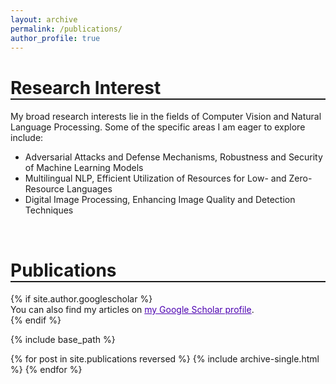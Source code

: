 ```yaml
---
layout: archive
permalink: /publications/
author_profile: true
---
```

<h1 style="border-bottom: 2px solid;">Research Interest</h1>

My broad research interests lie in the fields of Computer Vision and Natural Language Processing. Some of the specific areas I am eager to explore include:
- Adversarial Attacks and Defense Mechanisms, Robustness and Security of Machine Learning Models
- Multilingual NLP, Efficient Utilization of Resources for Low- and Zero-Resource Languages
- Digital Image Processing, Enhancing Image Quality and Detection Techniques
<!-- - Cross-Modal Learning, Integrating Visual, Textual, and Acoustic Data for Advanced AI Systems -->

<br>
<h1 style="border-bottom: 2px solid;">Publications</h1>
{% if site.author.googlescholar %}
  <div class="wordwrap">You can also find my articles on <a href="https://scholar.google.com/citations?hl=en&authuser=1&user=HwhiMM8AAAAJ" style="color: #4c00b0;" target="_blank">my Google Scholar profile</a>.</div>
{% endif %}

{% include base_path %}

{% for post in site.publications reversed %}
  {% include archive-single.html %}
{% endfor %}
